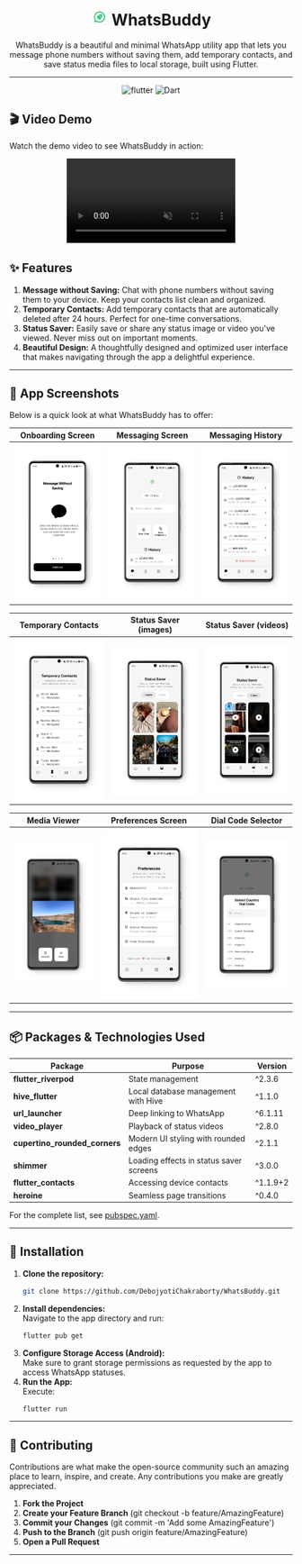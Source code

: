 # <div align="center"><img src="android/app/src/main/res/mipmap-xxhdpi/ic_launcher.png" alt="icon" width=30>  WhatsBuddy</div>

<div align="center">WhatsBuddy is a beautiful and minimal WhatsApp utility app that lets you message phone numbers without saving them, add temporary contacts, and save status media files to local storage, built using Flutter.

---

![flutter](https://img.shields.io/badge/Flutter-Framework-green?logo=flutter)
![Dart](https://img.shields.io/badge/Dart-Language-blue?logo=dart)


</div>

## 🎬 Video Demo

Watch the demo video to see WhatsBuddy in action:

<div align="center">
<video src="https://github.com/user-attachments/assets/4e2b8a8c-0419-4c7a-a694-f8ad5485bbd2" autoplay muted loop />
</div>

## ✨ Features

1. **Message without Saving:** Chat with phone numbers without saving them to your device. Keep your contacts list clean and organized.
2. **Temporary Contacts:** Add temporary contacts that are automatically deleted after 24 hours. Perfect for one-time conversations.
3. **Status Saver:** Easily save or share any status image or video you've viewed. Never miss out on important moments.
4. **Beautiful Design:** A thoughtfully designed and optimized user interface that makes navigating through the app a delightful experience.

---

## 📸 App Screenshots

Below is a quick look at what WhatsBuddy has to offer:

| Onboarding Screen | Messaging Screen | Messaging History |
|------------------|------------------|--------------|
| ![Onboarding](demo/onboarding-demo.png)  | ![Messaging](demo/home-demo-1.png)  | ![Messaging History](demo/home-demo-2.png)  |

| Temporary Contacts | Status Saver (images) | Status Saver (videos) |
|-------------|------------|--------------|
| ![Temporary Contacts](demo/temp-contacts-demo.png)  | ![Status Saver images](demo/status-images-demo.png)  | ![Status Saver videos](demo/status-videos-demo.png)  |

| Media Viewer | Preferences Screen | Dial Code Selector |
|--------------|--------------|---------------|
| ![Media Viewer](demo/status-viewer-demo.png) | ![Preferences Screen](demo/preferences-demo.png) | ![Dial Code Selector](demo/dial-code-selector-demo.png) |

---

## 📦 Packages & Technologies Used

| Package                      | Purpose                                  | Version     |
|------------------------------|------------------------------------------|-------------|
| **flutter_riverpod**         | State management                         | ^2.3.6      |
| **hive_flutter**             | Local database management with Hive      | ^1.1.0      |
| **url_launcher**             | Deep linking to WhatsApp                 | ^6.1.11     |
| **video_player**             | Playback of status videos                | ^2.8.0      |
| **cupertino_rounded_corners**| Modern UI styling with rounded edges     | ^2.1.1      |
| **shimmer**                  | Loading effects in status saver screens  | ^3.0.0      |
| **flutter_contacts**         | Accessing device contacts                | ^1.1.9+2    |
| **heroine**                  | Seamless page transitions                | ^0.4.0      |

For the complete list, see [pubspec.yaml](pubspec.yaml).

---

## 🚀 Installation

1. **Clone the repository:**  
   ```bash
   git clone https://github.com/DebojyotiChakraborty/WhatsBuddy.git
   ```
2. **Install dependencies:**  
   Navigate to the app directory and run:
   ```bash
   flutter pub get
   ```
3. **Configure Storage Access (Android):**  
   Make sure to grant storage permissions as requested by the app to access WhatsApp statuses.
4. **Run the App:**  
   Execute:
   ```bash
   flutter run
   ```

---

## 🤝 Contributing

Contributions are what make the open-source community such an amazing place to learn, inspire, and create. Any contributions you make are greatly appreciated.

1. **Fork the Project**
2. **Create your Feature Branch** (git checkout -b feature/AmazingFeature)
3. **Commit your Changes** (git commit -m 'Add some AmazingFeature')
4. **Push to the Branch** (git push origin feature/AmazingFeature)
5. **Open a Pull Request**

---
